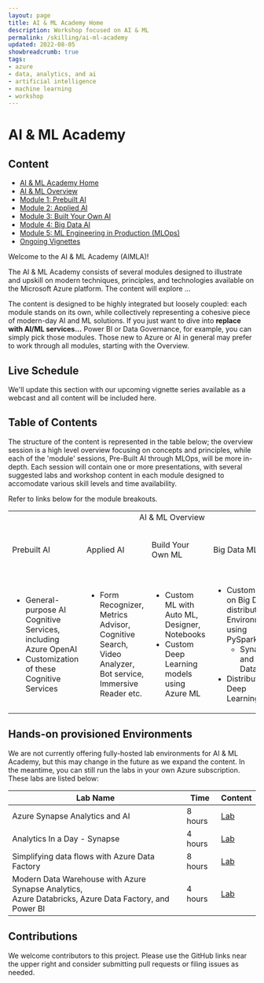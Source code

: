 ```yaml
---
layout: page
title: AI & ML Academy Home
description: Workshop focused on AI & ML
permalink: /skilling/ai-ml-academy
updated: 2022-08-05
showbreadcrumb: true
tags:
- azure
- data, analytics, and ai
- artificial intelligence
- machine learning
- workshop
---
```


# AI & ML Academy

## Content

* [AI & ML Academy Home](/skilling/ai-ml-academy)
* [AI & ML Overview](/PartnerResources/skilling/ai-ml-academy-overview)
* [Module 1: Prebuilt AI](/PartnerResources//skilling/ai-ml-academy-prebuilt-ai)
* [Module 2: Applied AI](/PartnerResources/skilling/ai-ml-academy-applied-ai)
* [Module 3: Built Your Own AI](/PartnerResources/skilling/ai-ml-academy/build-your-own-ml)
* [Module 4: Big Data AI](/PartnerResources/skilling/ai-ml-academy/big-data-ml)
* [Module 5: ML Engineering in Production (MLOps)](/PartnerResources/skilling/ai-ml-academy/mlops)
* [Ongoing Vignettes](/PartnerResources/skilling/ai-ml-academy/vignettes)

Welcome to the AI & ML Academy (AIMLA)! 

The AI & ML Academy consists of several modules designed to illustrate and upskill on modern techniques, principles, and technologies available on the Microsoft Azure platform. The content will explore ... 

The content is designed to be highly integrated but loosely coupled: each module stands on its own, while collectively representing a cohesive piece of modern-day AI and ML solutions. If you just want to dive into **replace with AI/ML services...** Power BI or Data Governance, for example, you can simply pick those modules. Those new to Azure or AI in general may prefer to work through all modules, starting with the Overview.

## Live Schedule

We'll update this section with our upcoming vignette series available as a webcast and all content will be included here.

## Table of Contents

The structure of the content is represented in the table below; the overview session is a high level overview focusing on concepts and principles, while each of the 'module' sessions, Pre-Built AI through MLOps, will be more in-depth. Each session will contain one or more presentations, with several suggested labs and workshop content in each module designed to accomodate various skill levels and time availability.

Refer to links below for the module breakouts. 

<table>
<tr>
<td colspan="5" style="text-align: center;">AI & ML Overview</td>
</tr>
<tr>
<td>Prebuilt AI</td>
<td>Applied AI</td>
<td>Build Your Own ML</td>
<td>Big Data ML</td>
<td>ML Engineering in Production (MLOps)</td>
</tr>
<tr>
<td>
  <ul>
    <li>General-purpose AI Cognitive Services, including Azure OpenAI</li>
    <li>Customization of these Cognitive Services</li>
  </ul>
</td>
<td>
  <ul>
    <li>Form Recognizer, Metrics Advisor, Cognitive Search, Video Analyzer, Bot service, Immersive Reader etc.</li>
  </ul>
</td>
<td>
  <ul>
    <li>Custom ML with Auto ML, Designer, Notebooks</li>
    <li>Custom Deep Learning models using Azure ML</li>
  </ul>
</td>
<td>
  <ul>
    <li>Custom ML on Big Data in distributed Environments using PySpark
				<ul>
          <li>Synapse and Databricks</li>
        </ul>
    <li>Distributed Deep Learning</li>
  </ul>
</td>
<td>
  <ul>
    <li>Azure DevOps</li>
		<li>GitHub Actions</li>
    <li>MLFlow</li>
  </ul>
</td>
</tr>
</table>

## Hands-on provisioned Environments

We are not currently offering fully-hosted lab environments for AI & ML Academy, but this may change in the future as we expand the content. In the meantime, you can still run the labs in your own Azure subscription. These labs are listed below:

<!--
Want to go hands-on with a fully provisioned environment? Check out our AI & ML Academy lab environments hosted by Spektra Systems, available for a limited time. The environments are only available to United States based partners.

* Sign-up link: [https://bit.ly/3COKiz1](https://bit.ly/3COKiz1)
* Activation code: ACTIVATE1365

The lab environments available are listed below. The source content is available if you'd like to see what's covered in each lab -- however, the lab environment will display all of this info for you as you progress through the lab. Once the lab environment is started, there is a limited time to complete the lab due to the number of resources provisioned. If you'd like to keep all of the assets as you go through the lab, we recommend following the lab guides listed below and deploy the resources into your Azure account. 
-->

| Lab Name | Time | Content | 
|---|---|---|
| Azure Synapse Analytics and AI | 8 hours | [Lab](https://github.com/microsoft/MCW-Azure-Synapse-Analytics-and-AI/blob/master/Hands-on%20lab/HOL%20step-by%20step%20-%20Azure%20Synapse%20Analytics%20and%20AI.md) |
| Analytics In a Day - Synapse | 4 hours | [Lab](https://github.com/solliancenet/azure-synapse-analytics-day) |
| Simplifying data flows with Azure Data Factory | 8 hours | [Lab](https://github.com/solliancenet/tech-immersion-data-ai/blob/master/data-exp5/README.md) |
| Modern Data Warehouse with Azure Synapse Analytics, <br />Azure Databricks, Azure Data Factory, and Power BI | 4 hours | [Lab](https://github.com/solliancenet/tech-immersion-data-ai/blob/master/data-exp6/README.md) |

## Contributions

We welcome contributors to this project. Please use the GitHub links near the upper right and consider submitting pull requests or filing issues as needed.
